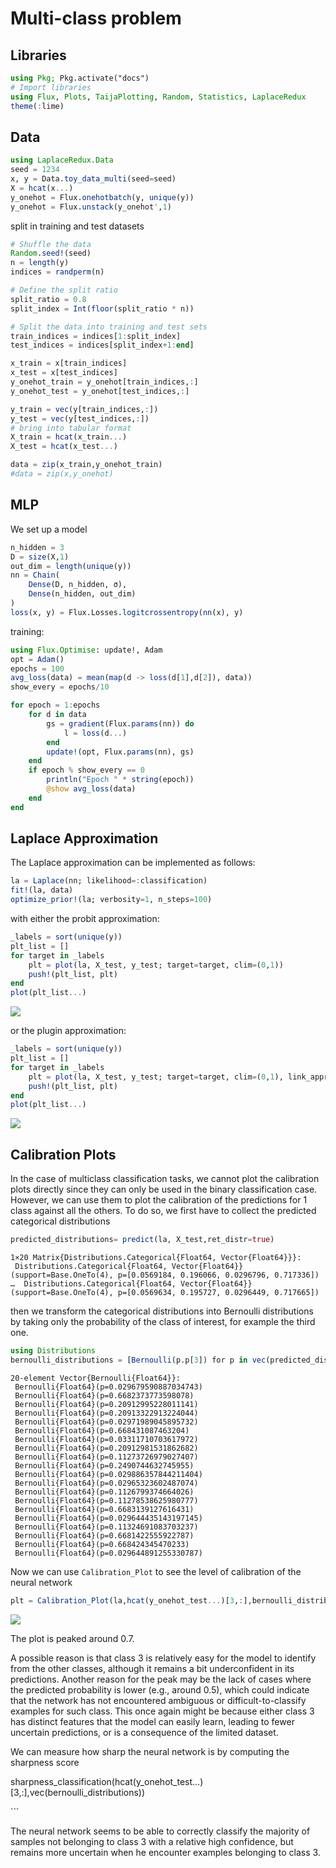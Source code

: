 # Multi-class problem


## Libraries

``` julia
using Pkg; Pkg.activate("docs")
# Import libraries
using Flux, Plots, TaijaPlotting, Random, Statistics, LaplaceRedux
theme(:lime)
```

## Data

``` julia
using LaplaceRedux.Data
seed = 1234
x, y = Data.toy_data_multi(seed=seed)
X = hcat(x...)
y_onehot = Flux.onehotbatch(y, unique(y))
y_onehot = Flux.unstack(y_onehot',1)
```

split in training and test datasets

``` julia
# Shuffle the data
Random.seed!(seed)
n = length(y)
indices = randperm(n)

# Define the split ratio
split_ratio = 0.8
split_index = Int(floor(split_ratio * n))

# Split the data into training and test sets
train_indices = indices[1:split_index]
test_indices = indices[split_index+1:end]

x_train = x[train_indices]
x_test = x[test_indices]
y_onehot_train = y_onehot[train_indices,:]
y_onehot_test = y_onehot[test_indices,:]

y_train = vec(y[train_indices,:])
y_test = vec(y[test_indices,:])
# bring into tabular format
X_train = hcat(x_train...) 
X_test = hcat(x_test...) 

data = zip(x_train,y_onehot_train)
#data = zip(x,y_onehot)
```

## MLP

We set up a model

``` julia
n_hidden = 3
D = size(X,1)
out_dim = length(unique(y))
nn = Chain(
    Dense(D, n_hidden, σ),
    Dense(n_hidden, out_dim)
)  
loss(x, y) = Flux.Losses.logitcrossentropy(nn(x), y)
```

training:

``` julia
using Flux.Optimise: update!, Adam
opt = Adam()
epochs = 100
avg_loss(data) = mean(map(d -> loss(d[1],d[2]), data))
show_every = epochs/10

for epoch = 1:epochs
    for d in data
        gs = gradient(Flux.params(nn)) do
            l = loss(d...)
        end
        update!(opt, Flux.params(nn), gs)
    end
    if epoch % show_every == 0
        println("Epoch " * string(epoch))
        @show avg_loss(data)
    end
end
```

## Laplace Approximation

The Laplace approximation can be implemented as follows:

``` julia
la = Laplace(nn; likelihood=:classification)
fit!(la, data)
optimize_prior!(la; verbosity=1, n_steps=100)
```

with either the probit approximation:

``` julia
_labels = sort(unique(y))
plt_list = []
for target in _labels
    plt = plot(la, X_test, y_test; target=target, clim=(0,1))
    push!(plt_list, plt)
end
plot(plt_list...)
```

![](multi_files/figure-commonmark/cell-8-output-1.svg)

or the plugin approximation:

``` julia
_labels = sort(unique(y))
plt_list = []
for target in _labels
    plt = plot(la, X_test, y_test; target=target, clim=(0,1), link_approx=:plugin)
    push!(plt_list, plt)
end
plot(plt_list...)
```

![](multi_files/figure-commonmark/cell-9-output-1.svg)

## Calibration Plots

In the case of multiclass classification tasks, we cannot plot the calibration plots directly since they can only be used in the binary classification case. However, we can use them to plot the calibration of the predictions for 1 class against all the others. To do so, we first have to collect the predicted categorical distributions

``` julia
predicted_distributions= predict(la, X_test,ret_distr=true)
```

    1×20 Matrix{Distributions.Categorical{Float64, Vector{Float64}}}:
     Distributions.Categorical{Float64, Vector{Float64}}(support=Base.OneTo(4), p=[0.0569184, 0.196066, 0.0296796, 0.717336])  …  Distributions.Categorical{Float64, Vector{Float64}}(support=Base.OneTo(4), p=[0.0569634, 0.195727, 0.0296449, 0.717665])

then we transform the categorical distributions into Bernoulli distributions by taking only the probability of the class of interest, for example the third one.

``` julia
using Distributions
bernoulli_distributions = [Bernoulli(p.p[3]) for p in vec(predicted_distributions)]
```

    20-element Vector{Bernoulli{Float64}}:
     Bernoulli{Float64}(p=0.029679590887034743)
     Bernoulli{Float64}(p=0.6682373773598078)
     Bernoulli{Float64}(p=0.20912995228011141)
     Bernoulli{Float64}(p=0.20913322913224044)
     Bernoulli{Float64}(p=0.02971989045895732)
     Bernoulli{Float64}(p=0.668431087463204)
     Bernoulli{Float64}(p=0.03311710703617972)
     Bernoulli{Float64}(p=0.20912981531862682)
     Bernoulli{Float64}(p=0.11273726979027407)
     Bernoulli{Float64}(p=0.2490744632745955)
     Bernoulli{Float64}(p=0.029886357844211404)
     Bernoulli{Float64}(p=0.02965323602487074)
     Bernoulli{Float64}(p=0.1126799374664026)
     Bernoulli{Float64}(p=0.11278538625980777)
     Bernoulli{Float64}(p=0.6683139127616431)
     Bernoulli{Float64}(p=0.029644435143197145)
     Bernoulli{Float64}(p=0.11324691083703237)
     Bernoulli{Float64}(p=0.6681422555922787)
     Bernoulli{Float64}(p=0.668424345470233)
     Bernoulli{Float64}(p=0.029644891255330787)

Now we can use `Calibration_Plot` to see the level of calibration of the neural network

``` julia
plt = Calibration_Plot(la,hcat(y_onehot_test...)[3,:],bernoulli_distributions;n_bins = 10);
```

![](multi_files/figure-commonmark/cell-12-output-1.svg)

The plot is peaked around 0.7.

A possible reason is that class 3 is relatively easy for the model to identify from the other classes, although it remains a bit underconfident in its predictions.
Another reason for the peak may be the lack of cases where the predicted probability is lower (e.g., around 0.5), which could indicate that the network has not encountered ambiguous or difficult-to-classify examples for such class. This once again might be because either class 3 has distinct features that the model can easily learn, leading to fewer uncertain predictions, or is a consequence of the limited dataset.

We can measure how sharp the neural network is by computing the sharpness score

sharpness_classification(hcat(y_onehot_test…)\[3,:\],vec(bernoulli_distributions))

\`\`\`

The neural network seems to be able to correctly classify the majority of samples not belonging to class 3 with a relative high confidence, but remains more uncertain when he encounter examples belonging to class 3.
